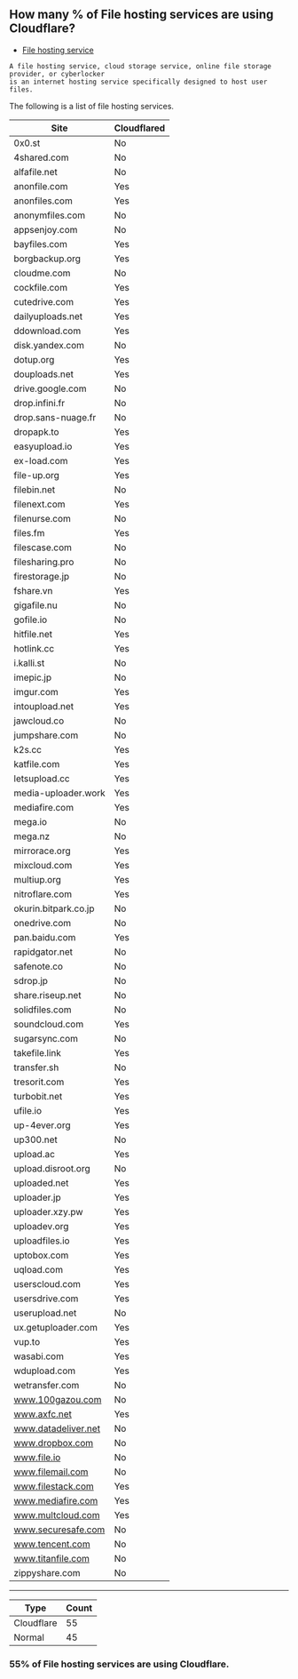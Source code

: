 ## How many % of File hosting services are using Cloudflare?


- [File hosting service](https://en.wikipedia.org/wiki/File_hosting_service)
```
A file hosting service, cloud storage service, online file storage provider, or cyberlocker 
is an internet hosting service specifically designed to host user files.
```


The following is a list of file hosting services.


| Site | Cloudflared |
| --- | --- |
| 0x0.st | No |
| 4shared.com | No |
| alfafile.net | No |
| anonfile.com | Yes |
| anonfiles.com | Yes |
| anonymfiles.com | No |
| appsenjoy.com | No |
| bayfiles.com | Yes |
| borgbackup.org | Yes |
| cloudme.com | No |
| cockfile.com | Yes |
| cutedrive.com | Yes |
| dailyuploads.net | Yes |
| ddownload.com | Yes |
| disk.yandex.com | No |
| dotup.org | Yes |
| douploads.net | Yes |
| drive.google.com | No |
| drop.infini.fr | No |
| drop.sans-nuage.fr | No |
| dropapk.to | Yes |
| easyupload.io | Yes |
| ex-load.com | Yes |
| file-up.org | Yes |
| filebin.net | No |
| filenext.com | Yes |
| filenurse.com | No |
| files.fm | Yes |
| filescase.com | No |
| filesharing.pro | No |
| firestorage.jp | No |
| fshare.vn | Yes |
| gigafile.nu | No |
| gofile.io | No |
| hitfile.net | Yes |
| hotlink.cc | Yes |
| i.kalli.st | No |
| imepic.jp | No |
| imgur.com | Yes |
| intoupload.net | Yes |
| jawcloud.co | No |
| jumpshare.com | No |
| k2s.cc | Yes |
| katfile.com | Yes |
| letsupload.cc | Yes |
| media-uploader.work | Yes |
| mediafire.com | Yes |
| mega.io | No |
| mega.nz | No |
| mirrorace.org | Yes |
| mixcloud.com | Yes |
| multiup.org | Yes |
| nitroflare.com | Yes |
| okurin.bitpark.co.jp | No |
| onedrive.com | No |
| pan.baidu.com | Yes |
| rapidgator.net | No |
| safenote.co | No |
| sdrop.jp | No |
| share.riseup.net | No |
| solidfiles.com | No |
| soundcloud.com | Yes |
| sugarsync.com | No |
| takefile.link | Yes |
| transfer.sh | No |
| tresorit.com | Yes |
| turbobit.net | Yes |
| ufile.io | Yes |
| up-4ever.org | Yes |
| up300.net | No |
| upload.ac | Yes |
| upload.disroot.org | No |
| uploaded.net | Yes |
| uploader.jp | Yes |
| uploader.xzy.pw | Yes |
| uploadev.org | Yes |
| uploadfiles.io | Yes |
| uptobox.com | Yes |
| uqload.com | Yes |
| userscloud.com | Yes |
| usersdrive.com | Yes |
| userupload.net | No |
| ux.getuploader.com | Yes |
| vup.to | Yes |
| wasabi.com | Yes |
| wdupload.com | Yes |
| wetransfer.com | No |
| www.100gazou.com | No |
| www.axfc.net | Yes |
| www.datadeliver.net | No |
| www.dropbox.com | No |
| www.file.io | No |
| www.filemail.com | No |
| www.filestack.com | Yes |
| www.mediafire.com | Yes |
| www.multcloud.com | Yes |
| www.securesafe.com | No |
| www.tencent.com | No |
| www.titanfile.com | No |
| zippyshare.com | No |


-----

| Type | Count |
| --- | --- | 
| Cloudflare | 55 |
| Normal | 45 |


### 55% of File hosting services are using Cloudflare.
